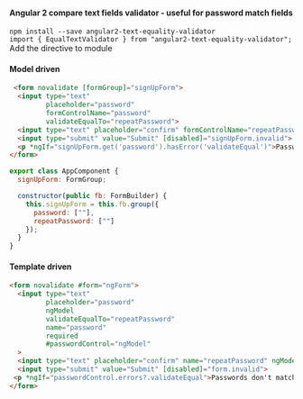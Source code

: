 #### Angular 2 compare text fields validator - useful for password match fields


`npm install --save angular2-text-equality-validator`  
`import { EqualTextValidator } from "angular2-text-equality-validator";`  
Add the directive to module

#### Model driven

```html
 <form novalidate [formGroup]="signUpForm">
  <input type="text"
         placeholder="password"
         formControlName="password"
         validateEqualTo="repeatPassword">
  <input type="text" placeholder="confirm" formControlName="repeatPassword">
  <input type="submit" value="Submit" [disabled]="signUpForm.invalid">
  <p *ngIf="signUpForm.get('password').hasError('validateEqual')">Passwords don't match</p>
</form>
```

```js
export class AppComponent {
  signUpForm: FormGroup;

  constructor(public fb: FormBuilder) {
    this.signUpForm = this.fb.group({
      password: [""],
      repeatPassword: [""]
    });
  }
}
```

#### Template driven
```html
<form novalidate #form="ngForm">
  <input type="text"
         placeholder="password"
         ngModel
         validateEqualTo="repeatPassword"
         name="password"
         required
         #passwordControl="ngModel"
  >
  <input type="text" placeholder="confirm" name="repeatPassword" ngModel required>
  <input type="submit" value="Submit" [disabled]="form.invalid">
 <p *ngIf="passwordControl.errors?.validateEqual">Passwords don't match</p>
</form>

```
